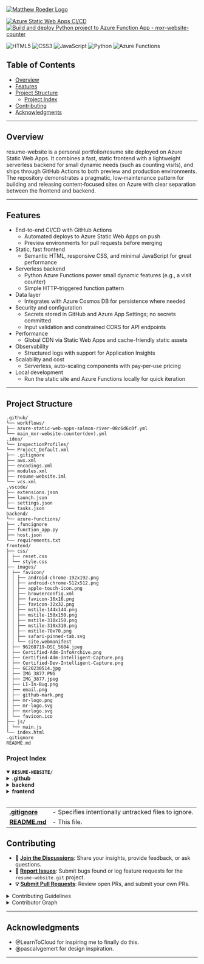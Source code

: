 <p>
  <a href="https://www.matthewroeder.com">
    <img src="https://matthewroeder.com/images/mxrlogo.svg" alt="Matthew Roeder Logo">
  </a>
</p>

[![Azure Static Web Apps CI/CD](https://github.com/MXR831367/resume-website/actions/workflows/azure-static-web-apps-salmon-river-08c6d6c0f.yml/badge.svg)](https://github.com/MXR831367/resume-website/actions/workflows/azure-static-web-apps-salmon-river-08c6d6c0f.yml)
[![Build and deploy Python project to Azure Function App - mxr-website-counter](https://github.com/MXR831367/resume-website/actions/workflows/main_mxr-website-counter(dev).yml/badge.svg)](https://github.com/MXR831367/resume-website/actions/workflows/main_mxr-website-counter(dev).yml)

![HTML5](https://img.shields.io/badge/HTML5-E34F26?style=for-the-badge&logo=html5&logoColor=white)
![CSS3](https://img.shields.io/badge/CSS3-1572B6?style=for-the-badge&logo=css3&logoColor=white)
![JavaScript](https://img.shields.io/badge/JavaScript-F7DF1E?style=for-the-badge&logo=javascript&logoColor=black)
![Python](https://img.shields.io/badge/Python-3776AB?style=for-the-badge&logo=python&logoColor=white)
![Azure Functions](https://img.shields.io/badge/Azure%20Functions-0062AD?style=for-the-badge&logo=azure-functions&logoColor=white)

##  Table of Contents

- [Overview](#overview)
- [Features](#features)
- [Project Structure](#project-structure)
  - [Project Index](#project-index)
- [Contributing](#contributing)
- [Acknowledgments](#acknowledgments)

---

##  Overview

resume-website is a personal portfolio/resume site deployed on Azure Static Web Apps. It combines a fast, static frontend with a lightweight serverless backend for small dynamic needs (such as counting visits), and ships through GitHub Actions to both preview and production environments. The repository demonstrates a pragmatic, low‑maintenance pattern for building and releasing content‑focused sites on Azure with clear separation between the frontend and backend.

---

##  Features

- End-to-end CI/CD with GitHub Actions
  - Automated deploys to Azure Static Web Apps on push
  - Preview environments for pull requests before merging
- Static, fast frontend
  - Semantic HTML, responsive CSS, and minimal JavaScript for great performance
- Serverless backend
  - Python Azure Functions power small dynamic features (e.g., a visit counter)
  - Simple HTTP-triggered function pattern
- Data layer
  - Integrates with Azure Cosmos DB for persistence where needed
- Security and configuration
  - Secrets stored in GitHub and Azure App Settings; no secrets committed
  - Input validation and constrained CORS for API endpoints
- Performance
  - Global CDN via Static Web Apps and cache-friendly static assets
- Observability
  - Structured logs with support for Application Insights
- Scalability and cost
  - Serverless, auto-scaling components with pay‑per‑use pricing
- Local development
  - Run the static site and Azure Functions locally for quick iteration

---

##  Project Structure

```
.github/
└── workflows/
├── azure-static-web-apps-salmon-river-08c6d6c0f.yml
└── main_mxr-website-counter(dev).yml
.idea/
└── inspectionProfiles/
└── Project_Default.xml
├── .gitignore
├── aws.xml
├── encodings.xml
├── modules.xml
├── resume-website.iml
└── vcs.xml
.vscode/
├── extensions.json
├── launch.json
├── settings.json
└── tasks.json
backend/
└── azure-functions/
├── .funcignore
├── function_app.py
├── host.json
└── requirements.txt
frontend/
├── css/
│ ├── reset.css
│ └── style.css
├── images/
│ ├── favicon/
│ │ ├── android-chrome-192x192.png
│ │ ├── android-chrome-512x512.png
│ │ ├── apple-touch-icon.png
│ │ ├── browserconfig.xml
│ │ ├── favicon-16x16.png
│ │ ├── favicon-32x32.png
│ │ ├── mstile-144x144.png
│ │ ├── mstile-150x150.png
│ │ ├── mstile-310x150.png
│ │ ├── mstile-310x310.png
│ │ ├── mstile-70x70.png
│ │ ├── safari-pinned-tab.svg
│ │ └── site.webmanifest
│ ├── 96268719-DSC_5604.jpeg
│ ├── Certified-Adm-InfoArchive.png
│ ├── Certified-Adm-Intelligent-Capture.png
│ ├── Certified-Dev-Intelligent-Capture.png
│ ├── GC20230514.jpg
│ ├── IMG_3877.PNG
│ ├── IMG_3877.jpeg
│ ├── LI-In-Bug.png
│ ├── email.png
│ ├── github-mark.png
│ ├── mr-logo.png
│ ├── mr-logo.svg
│ ├── mxrlogo.svg
│ └── favicon.ico
├── js/
│ └── main.js
└── index.html
.gitignore
README.md
```


###  Project Index
<details open>
	<summary><b><code>RESUME-WEBSITE/</code></b></summary>
	<details> <!-- .github Submodule -->
		<summary><b>.github</b></summary>
		<blockquote>
			<details>
				<summary><b>workflows</b></summary>
				<blockquote>
					<table>
					<tr>
						<td><b><a href='https://github.com/MXR831367/resume-website/blob/main/.github/workflows/azure-static-web-apps-salmon-river-08c6d6c0f.yml'>azure-static-web-apps-salmon-river-08c6d6c0f.yml</a></b></td>
						<td>- Automates CI/CD for Azure Static Web Apps<br>- Handles build and deployment on push to main branch or pull request events<br>- Executes deployment and closes pull requests using specified configurations<br>- Integrates with Azure and GitHub for seamless workflow.</td>
					</tr>
					<tr>
						<td><b><a href='https://github.com/MXR831367/resume-website/blob/main/.github/workflows/main_mxr-website-counter(dev).yml'>main_mxr-website-counter(dev).yml</a></b></td>
						<td>- Automates the build and deployment process of a Python project to an Azure Function App named 'mxr-website-counter'<br>- Utilizes GitHub Actions to set up the Python environment, resolve project dependencies, and run the Azure Functions Action for deployment<br>- The workflow triggers on pushes to the main branch and manual dispatch.</td>
					</tr>
					</table>
				</blockquote>
			</details>
		</blockquote>
	</details>
	<details> <!-- backend Submodule -->
		<summary><b>backend</b></summary>
		<blockquote>
			<details>
				<summary><b>azure-functions</b></summary>
				<blockquote>
					<table>
					<tr>
						<td><b><a href='https://github.com/MXR831367/resume-website/blob/main/backend/azure-functions/.funcignore'>.funcignore</a></b></td>
						<td>Exclude unnecessary files and directories from Azure Functions deployment to enhance performance and security.</td>
					</tr>
					<tr>
						<td><b><a href='https://github.com/MXR831367/resume-website/blob/main/backend/azure-functions/function_app.py'>function_app.py</a></b></td>
						<td>- Increment website visit count in Cosmos DB using Azure Functions<br>- Handles HTTP requests to update count for a specified document ID<br>- Retrieves document, increments count, and updates Cosmos DB<br>- Filters non-relevant keys before returning updated count<br>- Handles errors and responds accordingly.</td>
					</tr>
					<tr>
						<td><b><a href='https://github.com/MXR831367/resume-website/blob/main/backend/azure-functions/host.json'>host.json</a></b></td>
						<td>Configures Azure Functions host settings for logging and extension bundles, ensuring efficient application monitoring and management.</td>
					</tr>
					<tr>
						<td><b><a href='https://github.com/MXR831367/resume-website/blob/main/backend/azure-functions/requirements.txt'>requirements.txt</a></b></td>
						<td>- Facilitates management of Azure Functions dependencies by specifying required packages in the 'requirements.txt' file<br>- Ensures proper functioning of Azure Functions and integration with Azure Cosmos<br>- Prevents potential issues by excluding 'azure-functions-worker' from manual management.</td>
					</tr>
					</table>
				</blockquote>
			</details>
		</blockquote>
	</details>
	<details> <!-- frontend Submodule -->
		<summary><b>frontend</b></summary>
		<blockquote>
			<table>
			<tr>
				<td><b><a href='https://github.com/MXR831367/resume-website/blob/main/frontend/index.html'>index.html</a></b></td>
				<td>- The `frontend/index.html` file serves as the entry point for the project's frontend interface<br>- It defines the basic structure and metadata for the web page, including author information, page title, and icons for different devices<br>- This file sets the foundation for the user interface presentation and ensures a consistent branding experience for visitors interacting with the application.</td>
			</tr>
			</table>
			<details>
				<summary><b>css</b></summary>
				<blockquote>
					<table>
					<tr>
						<td><b><a href='https://github.com/MXR831367/resume-website/blob/main/frontend/css/reset.css'>reset.css</a></b></td>
						<td>- Defines global styling rules for the project, ensuring consistent layout and typography across all components<br>- Establishes box sizing, removes default margins, sets core body defaults, and enhances text wrapping<br>- Normalizes list styles, image handling, and font properties for a cohesive user interface experience.</td>
					</tr>
					<tr>
						<td><b><a href='https://github.com/MXR831367/resume-website/blob/main/frontend/css/style.css'>style.css</a></b></td>
						<td>Define global styling variables and rules for consistent design across the frontend, ensuring a cohesive user experience.</td>
					</tr>
					</table>
				</blockquote>
			</details>
			<details>
				<summary><b>images</b></summary>
				<blockquote>
                    <table>
                        <tr><td><b><a href='https://github.com/MXR831367/resume-website/blob/main/frontend/images/96268719-DSC_5604.jpeg'>96268719-DSC_5604.jpeg</a></b></td><td>- Image asset.</td></tr>
                        <tr><td><b><a href='https://github.com/MXR831367/resume-website/blob/main/frontend/images/Certified-Adm-InfoArchive.png'>Certified-Adm-InfoArchive.png</a></b></td><td>- Image asset.</td></tr>
                        <tr><td><b><a href='https://github.com/MXR831367/resume-website/blob/main/frontend/images/Certified-Adm-Intelligent-Capture.png'>Certified-Adm-Intelligent-Capture.png</a></b></td><td>- Image asset.</td></tr>
                        <tr><td><b><a href='https://github.com/MXR831367/resume-website/blob/main/frontend/images/Certified-Dev-Intelligent-Capture.png'>Certified-Dev-Intelligent-Capture.png</a></b></td><td>- Image asset.</td></tr>
                        <tr><td><b><a href='https://github.com/MXR831367/resume-website/blob/main/frontend/images/GC20230514.jpg'>GC20230514.jpg</a></b></td><td>- Image asset.</td></tr>
                        <tr><td><b><a href='https://github.com/MXR831367/resume-website/blob/main/frontend/images/IMG_3877.PNG'>IMG_3877.PNG</a></b></td><td>- Image asset.</td></tr>
                        <tr><td><b><a href='https://github.com/MXR831367/resume-website/blob/main/frontend/images/IMG_3877.jpeg'>IMG_3877.jpeg</a></b></td><td>- Image asset.</td></tr>
                        <tr><td><b><a href='https://github.com/MXR831367/resume-website/blob/main/frontend/images/LI-In-Bug.png'>LI-In-Bug.png</a></b></td><td>- Image asset.</td></tr>
                        <tr><td><b><a href='https://github.com/MXR831367/resume-website/blob/main/frontend/images/email.png'>email.png</a></b></td><td>- Image asset.</td></tr>
                        <tr><td><b><a href='https://github.com/MXR831367/resume-website/blob/main/frontend/images/github-mark.png'>github-mark.png</a></b></td><td>- Image asset.</td></tr>
                        <tr><td><b><a href='https://github.com/MXR831367/resume-website/blob/main/frontend/images/mr-logo.png'>mr-logo.png</a></b></td><td>- Image asset.</td></tr>
                        <tr><td><b><a href='https://github.com/MXR831367/resume-website/blob/main/frontend/images/mr-logo.svg'>mr-logo.svg</a></b></td><td>- Image asset.</td></tr>
                        <tr><td><b><a href='https://github.com/MXR831367/resume-website/blob/main/frontend/images/mxrlogo.svg'>mxrlogo.svg</a></b></td><td>- Image asset.</td></tr>
                        <tr><td><b><a href='https://github.com/MXR831367/resume-website/blob/main/frontend/images/favicon.ico'>favicon.ico</a></b></td><td>- Image asset.</td></tr>
					</table>
					<details>
						<summary><b>favicon</b></summary>
						<blockquote>
							<table>
                            <tr><td><b><a href='https://github.com/MXR831367/resume-website/blob/main/frontend/images/favicon/android-chrome-192x192.png'>android-chrome-192x192.png</a></b></td><td>- Icon for Android Chrome.</td></tr>
                            <tr><td><b><a href='https://github.com/MXR831367/resume-website/blob/main/frontend/images/favicon/android-chrome-512x512.png'>android-chrome-512x512.png</a></b></td><td>- Icon for Android Chrome.</td></tr>
                            <tr><td><b><a href='https://github.com/MXR831367/resume-website/blob/main/frontend/images/favicon/apple-touch-icon.png'>apple-touch-icon.png</a></b></td><td>- Icon for Apple devices.</td></tr>
                            <tr><td><b><a href='https://github.com/MXR831367/resume-website/blob/main/frontend/images/favicon/browserconfig.xml'>browserconfig.xml</a></b></td><td>- Configuration for Microsoft tiles.</td></tr>
                            <tr><td><b><a href='https://github.com/MXR831367/resume-website/blob/main/frontend/images/favicon/favicon-16x16.png'>favicon-16x16.png</a></b></td><td>- Favicon 16x16.</td></tr>
                            <tr><td><b><a href='https://github.com/MXR831367/resume-website/blob/main/frontend/images/favicon/favicon-32x32.png'>favicon-32x32.png</a></b></td><td>- Favicon 32x32.</td></tr>
                            <tr><td><b><a href='https://github.com/MXR831367/resume-website/blob/main/frontend/images/favicon/mstile-144x144.png'>mstile-144x144.png</a></b></td><td>- Icon for Microsoft tiles.</td></tr>
                            <tr><td><b><a href='https://github.com/MXR831367/resume-website/blob/main/frontend/images/favicon/mstile-150x150.png'>mstile-150x150.png</a></b></td><td>- Icon for Microsoft tiles.</td></tr>
                            <tr><td><b><a href='https://github.com/MXR831367/resume-website/blob/main/frontend/images/favicon/mstile-310x150.png'>mstile-310x150.png</a></b></td><td>- Icon for Microsoft tiles.</td></tr>
                            <tr><td><b><a href='https://github.com/MXR831367/resume-website/blob/main/frontend/images/favicon/mstile-310x310.png'>mstile-310x310.png</a></b></td><td>- Icon for Microsoft tiles.</td></tr>
                            <tr><td><b><a href='https://github.com/MXR831367/resume-website/blob/main/frontend/images/favicon/mstile-70x70.png'>mstile-70x70.png</a></b></td><td>- Icon for Microsoft tiles.</td></tr>
                            <tr><td><b><a href='https://github.com/MXR831367/resume-website/blob/main/frontend/images/favicon/safari-pinned-tab.svg'>safari-pinned-tab.svg</a></b></td><td>- Icon for Safari pinned tab.</td></tr>
							<tr>
								<td><b><a href='https://github.com/MXR831367/resume-website/blob/main/frontend/images/favicon/site.webmanifest'>site.webmanifest</a></b></td>
								<td>- Define the project's web app appearance and behavior by configuring the site manifest file<br>- Customize the app's name, icons, theme colors, and display mode for a cohesive user experience.</td>
							</tr>
							</table>
						</blockquote>
					</details>
				</blockquote>
			</details>
			<details>
				<summary><b>js</b></summary>
				<blockquote>
					<table>
					<tr>
						<td><b><a href='https://github.com/MXR831367/resume-website/blob/main/frontend/js/main.js'>main.js</a></b></td>
						<td>- Handles fetching and displaying visit count data from an external API upon page load<br>- The code triggers an API call to retrieve the count and updates the webpage with the latest visit count dynamically<br>- This functionality enhances user engagement by showcasing real-time visit statistics.</td>
					</tr>
					</table>
				</blockquote>
			</details>
		</blockquote>
	</details>
    <br>
	<table>
		<tr>
			<td><b><a href='https://github.com/MXR831367/resume-website/blob/main/.gitignore'>.gitignore</a></b></td>
			<td>- Specifies intentionally untracked files to ignore.</td>
		</tr>
		<tr>
			<td><b><a href='https://github.com/MXR831367/resume-website/blob/main/README.md'>README.md</a></b></td>
			<td>- This file.</td>
		</tr>
	</table>
</details>

##  Contributing

- **💬 [Join the Discussions](https://github.com/MXR831367/resume-website/discussions)**: Share your insights, provide feedback, or ask questions.
- **🐛 [Report Issues](https://github.com/MXR831367/resume-website/issues)**: Submit bugs found or log feature requests for the `resume-website.git` project.
- **💡 [Submit Pull Requests](https://github.com/MXR831367/resume-website/blob/main/CONTRIBUTING.md)**: Review open PRs, and submit your own PRs.

<details>
<summary>Contributing Guidelines</summary>

1. **Fork the Repository**: Start by forking the project repository to your github account.
2. **Clone Locally**: Clone the forked repository to your local machine using a git client.
   ```sh
   git clone https://github.com/MXR831367/resume-website.git
   ```
3. **Create a New Branch**: Always work on a new branch, giving it a descriptive name.
   ```sh
   git checkout -b new-feature-x
   ```
4. **Make Your Changes**: Develop and test your changes locally.
5. **Commit Your Changes**: Commit with a clear message describing your updates.
   ```sh
   git commit -m 'Implemented new feature x.'
   ```
6. **Push to github**: Push the changes to your forked repository.
   ```sh
   git push origin new-feature-x
   ```
7. **Submit a Pull Request**: Create a PR against the original project repository. Clearly describe the changes and their motivations.
8. **Review**: Once your PR is reviewed and approved, it will be merged into the main branch. Congratulations on your contribution!
</details>

<details>
<summary>Contributor Graph</summary>
<br>
<p>
   <a href="https://github.com/MXR831367/resume-website/graphs/contributors">
      <img src="https://contrib.rocks/image?repo=MXR831367/resume-website" alt="Contributors graph">
   </a>
</p>
</details>

---

##  Acknowledgments

- @LearnToCloud for inspiring me to finally do this.
- @pascalvgemert for design inspiration.

---

